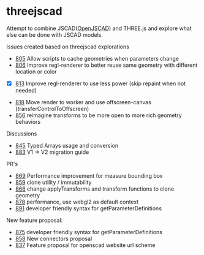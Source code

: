 # threejscad
Attempt to combine JSCAD([OpenJSCAD](https://github.com/jscad/OpenJSCAD.org)) and THREE.js and explore what else can be done with JSCAD models. 

Issues created based on threejscad explorations
 - [805](https://github.com/jscad/OpenJSCAD.org/issues/805) Allow scripts to cache geometries when parameters change
 - [806](https://github.com/jscad/OpenJSCAD.org/issues/806) Improve regl-renderer to better reuse same geometry with different location or color
 - [x] [813](https://github.com/jscad/OpenJSCAD.org/issues/813) Improve regl-renderer to use less power (skip repaint when not needed)
 - [818](https://github.com/jscad/OpenJSCAD.org/issues/818) Move render to worker and use offscreen-canvas (transferControlToOffscreen)
 - [856](https://github.com/jscad/OpenJSCAD.org/issues/856) reimagine transforms to be more open to more rich geometry behaviors

Discussions
 - [845](https://github.com/jscad/OpenJSCAD.org/discussions/845) Typed Arrays usage and conversion
 - [883](https://github.com/jscad/OpenJSCAD.org/discussions/883) V1 -> V2 migration guide

PR's
 - [869](https://github.com/jscad/OpenJSCAD.org/pull/869) Performance improvement for measure bounding box
 - [859](https://github.com/jscad/OpenJSCAD.org/pull/859) clone utility / immutability
 - [866](https://github.com/jscad/OpenJSCAD.org/pull/866) change applyTransforms and transform functions to clone geometry
 - [878](https://github.com/jscad/OpenJSCAD.org/pull/878) performance, use webgl2 as default context
 - [891](https://github.com/jscad/OpenJSCAD.org/pull/891) developer friendly syntax for getParameterDefinitions

New feature proposal:
 - [875](https://github.com/jscad/OpenJSCAD.org/discussions/875) developer friendly syntax for getParameterDefinitions
 - [858](https://github.com/jscad/OpenJSCAD.org/discussions/858) New connectors proposal 
 - [837](https://github.com/jscad/OpenJSCAD.org/discussions/837) Feature proposal for openscad website url scheme
